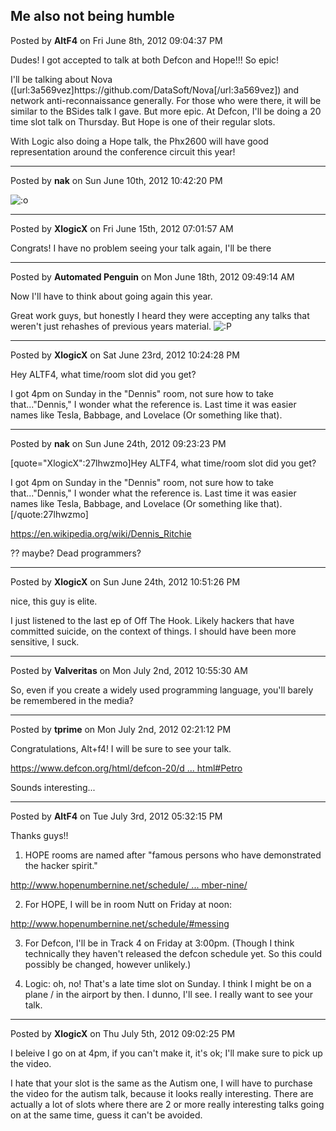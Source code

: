 ## Me also not being humble
Posted by **AltF4** on Fri June 8th, 2012 09:04:37 PM

Dudes! I got accepted to talk at both Defcon and Hope!!! So epic!

I'll be talking about Nova ([url:3a569vez]https&#58;//github&#46;com/DataSoft/Nova[/url:3a569vez]) and network anti-reconnaissance generally. For those who were there, it will be similar to the BSides talk I gave. But more epic. At Defcon, I'll be doing a 20 time slot talk on Thursday. But Hope is one of their regular slots. 

With Logic also doing a Hope talk, the Phx2600 will have good representation around the conference circuit this year!

--------------------------------------------------------------------------------

Posted by **nak** on Sun June 10th, 2012 10:42:20 PM

<!-- s:o --><img src="{SMILIES_PATH}/icon_e_surprised.gif" alt=":o" title="Surprised" /><!-- s:o -->

--------------------------------------------------------------------------------

Posted by **XlogicX** on Fri June 15th, 2012 07:01:57 AM

Congrats! I have no problem seeing your talk again, I'll be there

--------------------------------------------------------------------------------

Posted by **Automated Penguin** on Mon June 18th, 2012 09:49:14 AM

Now I'll have to think about going again this year.

Great work guys, but honestly I heard they were accepting any talks that weren't just rehashes of previous years material.  <!-- s:P --><img src="{SMILIES_PATH}/icon_razz.gif" alt=":P" title="Razz" /><!-- s:P -->

--------------------------------------------------------------------------------

Posted by **XlogicX** on Sat June 23rd, 2012 10:24:28 PM

Hey ALTF4, what time/room slot did you get?

I got 4pm on Sunday in the &quot;Dennis&quot; room, not sure how to take that...&quot;Dennis,&quot; I wonder what the reference is. Last time it was easier names like Tesla, Babbage, and Lovelace (Or something like that).

--------------------------------------------------------------------------------

Posted by **nak** on Sun June 24th, 2012 09:23:23 PM

[quote=&quot;XlogicX&quot;:27lhwzmo]Hey ALTF4, what time/room slot did you get?

I got 4pm on Sunday in the &quot;Dennis&quot; room, not sure how to take that...&quot;Dennis,&quot; I wonder what the reference is. Last time it was easier names like Tesla, Babbage, and Lovelace (Or something like that).[/quote:27lhwzmo]

<!-- m --><a class="postlink" href="https://en.wikipedia.org/wiki/Dennis_Ritchie">https://en.wikipedia.org/wiki/Dennis_Ritchie</a><!-- m -->
?? maybe? Dead programmers?

--------------------------------------------------------------------------------

Posted by **XlogicX** on Sun June 24th, 2012 10:51:26 PM

nice, this guy is elite.

I just listened to the last ep of Off The Hook. Likely hackers that have committed suicide, on the context of things. I should have been more sensitive, I suck.

--------------------------------------------------------------------------------

Posted by **Valveritas** on Mon July 2nd, 2012 10:55:30 AM

So, even if you create a widely used programming language, you'll barely be remembered in the media?

--------------------------------------------------------------------------------

Posted by **tprime** on Mon July 2nd, 2012 02:21:12 PM

Congratulations, Alt+f4! I will be sure to see your talk.

<!-- m --><a class="postlink" href="https://www.defcon.org/html/defcon-20/dc-20-speakers.html#Petro">https://www.defcon.org/html/defcon-20/d ... html#Petro</a><!-- m -->

Sounds interesting...

--------------------------------------------------------------------------------

Posted by **AltF4** on Tue July 3rd, 2012 05:32:15 PM

Thanks guys!!

1) HOPE rooms are named after &quot;famous persons who have demonstrated the hacker spirit.&quot;
<!-- m --><a class="postlink" href="http://www.hopenumbernine.net/schedule/presentation-rooms-at-hope-number-nine/">http://www.hopenumbernine.net/schedule/ ... mber-nine/</a><!-- m -->

2) For HOPE, I will be in room Nutt on Friday at noon:
<!-- m --><a class="postlink" href="http://www.hopenumbernine.net/schedule/#messing">http://www.hopenumbernine.net/schedule/#messing</a><!-- m -->

3) For Defcon, I'll be in Track 4 on Friday at 3:00pm. (Though I think technically they haven't released the defcon schedule yet. So this could possibly be changed, however unlikely.)

4) Logic: oh, no! That's a late time slot on Sunday. I think I might be on a plane / in the airport by then. I dunno, I'll see. I really want to see your talk.

--------------------------------------------------------------------------------

Posted by **XlogicX** on Thu July 5th, 2012 09:02:25 PM

I beleive I go on at 4pm, if you can't make it, it's ok; I'll make sure to pick up the video.

I hate that your slot is the same as the Autism one, I will have to purchase the video for the autism talk, because it looks really interesting. There are actually a lot of slots where there are 2 or more really interesting talks going on at the same time, guess it can't be avoided.
